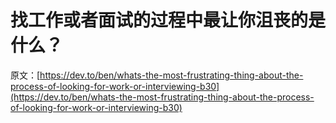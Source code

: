 # 找工作或者面试的过程中最让你沮丧的是什么？

原文：[https://dev.to/ben/whats-the-most-frustrating-thing-about-the-process-of-looking-for-work-or-interviewing-b30](https://dev.to/ben/whats-the-most-frustrating-thing-about-the-process-of-looking-for-work-or-interviewing-b30)
